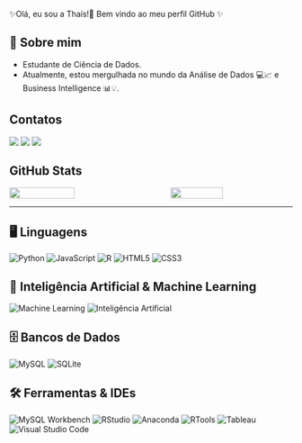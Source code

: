 

✨Olá, eu sou a Thaís!👋 Bem vindo ao meu perfil GitHub ✨

## 🚀 Sobre mim
- Estudante de Ciência de Dados. 
- Atualmente, estou mergulhada no mundo da Análise de Dados 💻📈 e Business Intelligence 📊💡.

## Contatos

<div>
    <a href="https://github.com/[seu-usuario-github](https://github.com/thaistech)" target="_blank"><img loading="lazy" src="https://img.shields.io/badge/GitHub-181717?style=for-the-badge&logo=github&logoColor=white" target="_blank"></a>
    <a href="https://www.linkedin.com/in/[seu-usuario-linkedin](https://www.linkedin.com/in/thaismourapmo/)" target="_blank"><img loading="lazy" src="https://img.shields.io/badge/-LinkedIn-%230077B5?style=for-the-badge&logo=linkedin&logoColor=white" target="_blank"></a>
    <a href="mailto:thaismoura83@gmail.com" target="_blank"><img loading="lazy" src="https://img.shields.io/badge/Gmail-D14836?style=for-the-badge&logo=gmail&logoColor=white" target="_blank"></a>  
</div>

## GitHub Stats

<div style="display: flex; justify-content: space-between;">
  <img src="https://github-readme-stats.vercel.app/api?username=thaistech&show_icons=true&theme=tokyonight&card_width=500" width="48%">
  <img src="https://github-readme-stats.vercel.app/api/top-langs/?username=thaistech&layout=compact&theme=radical&card_width=320" width="43%">
</div>

---

## 🖥️ Linguagens  
<div>
  <img src="https://img.shields.io/badge/Python-3776AB?style=for-the-badge&logo=python&logoColor=white" alt="Python">
  <img src="https://img.shields.io/badge/JavaScript-F7DF1E?style=for-the-badge&logo=javascript&logoColor=black" alt="JavaScript">
  <img src="https://img.shields.io/badge/R-276DC3?style=for-the-badge&logo=r&logoColor=white" alt="R">
  <img src="https://img.shields.io/badge/HTML5-E34F26?style=for-the-badge&logo=html5&logoColor=white" alt="HTML5">
  <img src="https://img.shields.io/badge/CSS3-1572B6?style=for-the-badge&logo=css3&logoColor=white" alt="CSS3">
</div>

## 🧠 Inteligência Artificial & Machine Learning  
<div>
  <img src="https://img.shields.io/badge/Machine%20Learning-FF6F00?style=for-the-badge&logo=tensorflow&logoColor=white" alt="Machine Learning">
  <img src="https://img.shields.io/badge/Inteligência%20Artificial-800080?style=for-the-badge&logo=openai&logoColor=white" alt="Inteligência Artificial">
</div>

## 🗄️ Bancos de Dados  
<div>
  <img src="https://img.shields.io/badge/MySQL-4479A1?style=for-the-badge&logo=mysql&logoColor=white" alt="MySQL">
  <img src="https://img.shields.io/badge/SQLite-003B57?style=for-the-badge&logo=sqlite&logoColor=white" alt="SQLite">
</div>

## 🛠️ Ferramentas & IDEs  
<div>
  <img src="https://img.shields.io/badge/MySQL%20Workbench-4479A1?style=for-the-badge&logo=mysql&logoColor=white" alt="MySQL Workbench">
  <img src="https://img.shields.io/badge/RStudio-75AADB?style=for-the-badge&logo=rstudio&logoColor=white" alt="RStudio">
  <img src="https://img.shields.io/badge/Anaconda-44A833?style=for-the-badge&logo=anaconda&logoColor=white" alt="Anaconda">
  <img src="https://img.shields.io/badge/RTools-276DC3?style=for-the-badge&logo=r&logoColor=white" alt="RTools">
  <img src="https://img.shields.io/badge/Tableau-E97627?style=for-the-badge&logo=tableau&logoColor=white" alt="Tableau">
  <img src="https://img.shields.io/badge/Visual%20Studio%20Code-0078D4?style=for-the-badge&logo=visual%20studio%20code&logoColor=white" alt="Visual Studio Code">
</div>

